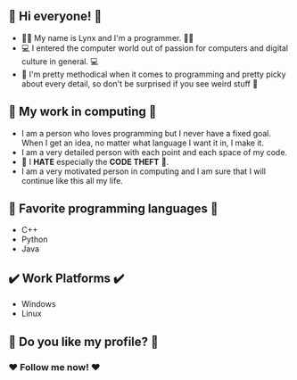 ## 👋 Hi everyone! 👋 
- 👨‍🎓 My name is Lynx and I'm a programmer. 👨‍🎓 
- 💻️ I entered the computer world out of passion for computers and digital culture in general. 💻 
- 🤣 I'm pretty methodical when it comes to programming and pretty picky about every detail, so don't be surprised if you see weird stuff 🤣 

## 📖 My work in computing 📖 
- I am a person who loves programming but I never have a fixed goal. When I get an idea, no matter what language I want it in, I make it. 
- I am a very detailed person with each point and each space of my code. 
- 💢 I **HATE** especially the **CODE THEFT** 💢. 
- I am a very motivated person in computing and I am sure that I will continue like this all my life. 

## 📘 Favorite programming languages 📘 
- C++ 
- Python 
- Java 

## ✔️ Work Platforms ✔️ 
- Windows 
- Linux

## 🤩 Do you like my profile? 🤩 
### ❤️ Follow me now! ❤️
